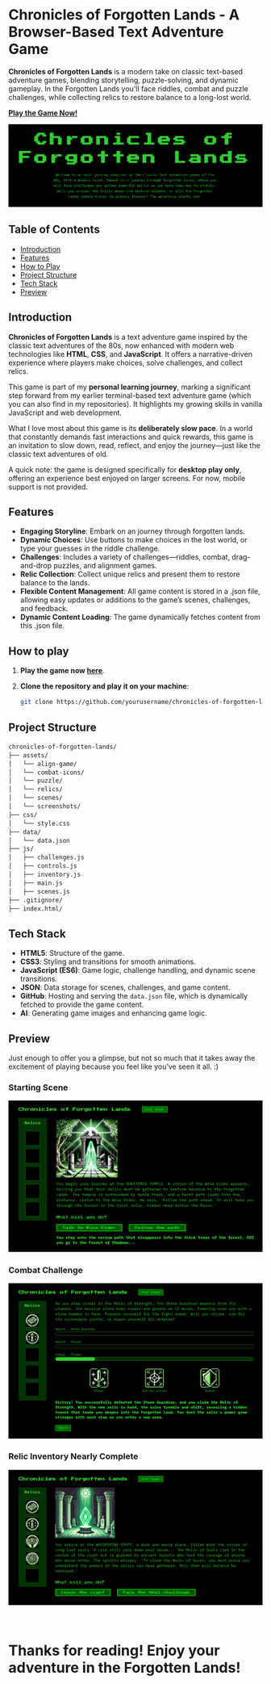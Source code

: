 # Chronicles of Forgotten Lands - A Browser-Based Text Adventure Game

**Chronicles of Forgotten Lands** is a modern take on classic text-based adventure games, blending storytelling, puzzle-solving, and dynamic gameplay. In the Forgotten Lands you'll face riddles, combat and puzzle challenges, while collecting relics to restore balance to a long-lost world.

**[Play the Game Now!](https://diecatiamonteiro.github.io/text-adventure-game-browser/)**

![Game Banner](./assets/screenshots/game-banner.png)

## Table of Contents

- [Introduction](#introduction)
- [Features](#features)
- [How to Play](#how-to-play)
- [Project Structure](#project-structure)
- [Tech Stack](#tech-stack)
- [Preview](#preview)


## Introduction

**Chronicles of Forgotten Lands** is a text adventure game inspired by the classic text adventures of the 80s, now enhanced with modern web technologies like **HTML**, **CSS**, and **JavaScript**. It offers a narrative-driven experience where players make choices, solve challenges, and collect relics.

This game is part of my **personal learning journey**, marking a significant step forward from my earlier terminal-based text adventure game (which you can also find in my repositories). It highlights my growing skills in vanilla JavaScript and web development.

What I love most about this game is its **deliberately slow pace**. In a world that constantly demands fast interactions and quick rewards, this game is an invitation to slow down, read, reflect, and enjoy the journey—just like the classic text adventures of old. 

A quick note: the game is designed specifically for **desktop play only**, offering an experience best enjoyed on larger screens. For now, mobile support is not provided.


## Features

- **Engaging Storyline**: Embark on an journey through forgotten lands.
- **Dynamic Choices**: Use buttons to make choices in the lost world, or type your guesses in the riddle challenge.
- **Challenges**: Includes a variety of challenges—riddles, combat, drag-and-drop puzzles, and alignment games.
- **Relic Collection**: Collect unique relics and present them to restore balance to the lands.   
- **Flexible Content Management**: All game content is stored in a .json file, allowing easy updates or additions to the game’s scenes, challenges, and feedback.
- **Dynamic Content Loading**: The game dynamically fetches content from this .json file.


## How to play

1. **Play the game now [here](https://diecatiamonteiro.github.io/text-adventure-game-browser/)**.


2. **Clone the repository and play it on your machine**:

   ```bash
   git clone https://github.com/yourusername/chronicles-of-forgotten-lands.git
   ```


## Project Structure

```bash
chronicles-of-forgotten-lands/
├── assets/
│   └── align-game/
│   └── combat-icons/
│   └── puzzle/
│   └── relics/
│   └── scenes/
│   └── screenshots/
├── css/
│   └── style.css 
├── data/
│   └── data.json
├── js/
│   ├── challenges.js
│   ├── controls.js
│   ├── inventory.js
│   ├── main.js
│   ├── scenes.js
├── .gitignore/
├── index.html/ 
```

## Tech Stack

- **HTML5**: Structure of the game.
- **CSS3**: Styling and transitions for smooth animations.
- **JavaScript (ES6)**: Game logic, challenge handling, and dynamic scene transitions.
- **JSON**: Data storage for scenes, challenges, and game content.
- **GitHub**: Hosting and serving the `data.json` file, which is dynamically fetched to provide the game content.
- **AI**: Generating game images and enhancing game logic.

## Preview

Just enough to offer you a glimpse, but not so much that it takes away the excitement of playing because you feel like you’ve seen it all. :)

### Starting Scene

![Scene 1](./assets/screenshots/scene1.png)

### Combat Challenge

![Combat Challenge](./assets/screenshots/combat-challenge.png)

### Relic Inventory Nearly Complete

![Relic Inventory](./assets/screenshots/relic-inventory.png)


<br>

# Thanks for reading! Enjoy your adventure in the Forgotten Lands!



